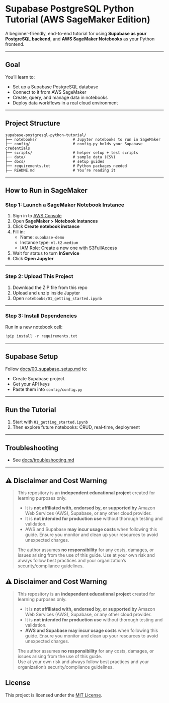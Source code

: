 # Supabase PostgreSQL Python Tutorial (AWS SageMaker Edition)

A beginner-friendly, end-to-end tutorial for using **Supabase as your PostgreSQL backend**, and **AWS SageMaker Notebooks** as your Python frontend.

---

##  Goal

You’ll learn to:
- Set up a Supabase PostgreSQL database
- Connect to it from AWS SageMaker
- Create, query, and manage data in notebooks
- Deploy data workflows in a real cloud environment

---

##  Project Structure

```
supabase-postgresql-python-tutorial/
├── notebooks/                # Jupyter notebooks to run in SageMaker
├── config/                   # config.py holds your Supabase credentials
├── scripts/                  # helper setup + test scripts
├── data/                     # sample data (CSV)
├── docs/                     # setup guides
├── requirements.txt          # Python packages needed
├── README.md                 # You’re reading it
```

---

##  How to Run in SageMaker

###  Step 1: Launch a SageMaker Notebook Instance

1. Sign in to [AWS Console](https://console.aws.amazon.com/)
2. Open **SageMaker > Notebook Instances**
3. Click **Create notebook instance**
4. Fill in:
   - Name: `supabase-demo`
   - Instance type: `ml.t2.medium`
   - IAM Role: Create a new one with S3FullAccess
5. Wait for status to turn **InService**
6. Click **Open Jupyter**

---

###  Step 2: Upload This Project

1. Download the ZIP file from this repo
2. Upload and unzip inside Jupyter
3. Open `notebooks/01_getting_started.ipynb`

---

###  Step 3: Install Dependencies

Run in a new notebook cell:

```python
!pip install -r requirements.txt
```

---

##  Supabase Setup

Follow [docs/00_supabase_setup.md](docs/00_supabase_setup.md) to:
- Create Supabase project
- Get your API keys
- Paste them into `config/config.py`

---

##  Run the Tutorial

1. Start with `01_getting_started.ipynb`
2. Then explore future notebooks: CRUD, real-time, deployment

---

##  Troubleshooting

- See [docs/troubleshooting.md](docs/troubleshooting.md)

---

## ⚠️ Disclaimer and Cost Warning

> This repository is an **independent educational project** created for learning purposes only.
> 
> - It is **not affiliated with, endorsed by, or supported by** Amazon Web Services (AWS), Supabase, or any other cloud provider.
> - It is **not intended for production use** without thorough testing and validation.
> - AWS and Supabase **may incur usage costs** when following this guide. Ensure you monitor and clean up your resources to avoid unexpected charges.
> 
> The author assumes **no responsibility** for any costs, damages, or issues arising from the use of this guide.
> Use at your own risk and always follow best practices and your organization’s security/compliance guidelines.

## ⚠️ Disclaimer and Cost Warning

> This repository is an **independent educational project** created for learning purposes only.
>
> - It is **not affiliated with, endorsed by, or supported by** Amazon Web Services (AWS), Supabase, or any other cloud provider.
> - It is **not intended for production use** without thorough testing and validation.
> - **AWS and Supabase may incur usage costs** when following this guide. Ensure you monitor and clean up your resources to avoid unexpected charges.
>
> The author assumes **no responsibility** for any costs, damages, or issues arising from the use of this guide.  
> Use at your own risk and always follow best practices and your organization’s security/compliance guidelines.


##  License

This project is licensed under the [MIT License](LICENSE).
